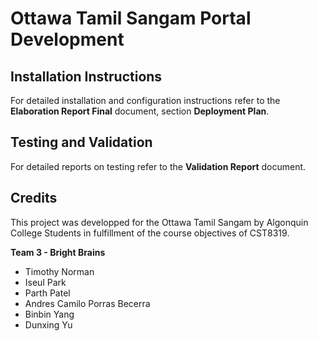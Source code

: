 # Ottawa Tamil Sangam Portal Development
## Installation Instructions
For detailed installation and configuration instructions refer to the **Elaboration Report Final** document, section **Deployment Plan**. 

## Testing and Validation
For detailed reports on testing refer to the **Validation Report** document. 

## Credits
This project was developped for the Ottawa Tamil Sangam by Algonquin College Students in fulfillment of the course objectives of CST8319. 

**Team 3 - Bright Brains**
- Timothy Norman
- Iseul Park
- Parth Patel
- Andres Camilo Porras Becerra
- Binbin Yang
- Dunxing Yu


